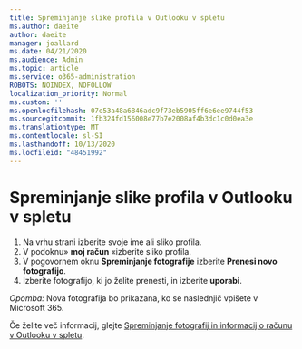 ```yaml
---
title: Spreminjanje slike profila v Outlooku v spletu
ms.author: daeite
author: daeite
manager: joallard
ms.date: 04/21/2020
ms.audience: Admin
ms.topic: article
ms.service: o365-administration
ROBOTS: NOINDEX, NOFOLLOW
localization_priority: Normal
ms.custom: ''
ms.openlocfilehash: 07e53a48a6846adc9f73eb5905ff6e6ee9744f53
ms.sourcegitcommit: 1fb324fd156008e77b7e2008af4b3dc1c0d0ea3e
ms.translationtype: MT
ms.contentlocale: sl-SI
ms.lasthandoff: 10/13/2020
ms.locfileid: "48451992"
---
```

# <a name="change-your-profile-picture-in-outlook-on-the-web"></a>Spreminjanje slike profila v Outlooku v spletu

1. Na vrhu strani izberite svoje ime ali sliko profila.
1. V podoknu» **moj račun** «izberite sliko profila.
1. V pogovornem oknu **Spreminjanje fotografije** izberite **Prenesi novo fotografijo**.
1. Izberite fotografijo, ki jo želite prenesti, in izberite **uporabi**.

*Opomba:* Nova fotografija bo prikazana, ko se naslednjič vpišete v Microsoft 365.

Če želite več informacij, glejte [Spreminjanje fotografij in informacij o računu v Outlooku v spletu](https://support.office.com/article/b2dbb289-851d-4bed-93c3-3e136f5659ec).
